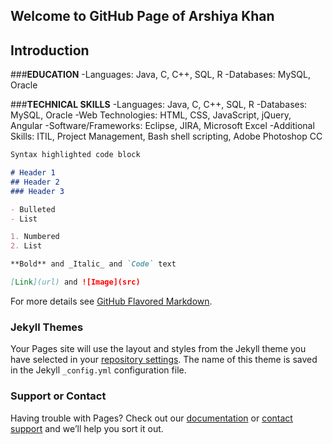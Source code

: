 ## Welcome to GitHub Page of Arshiya Khan



## Introduction

###**EDUCATION**
-Languages: Java, C, C++, SQL, R
-Databases: MySQL, Oracle 

###**TECHNICAL SKILLS**
-Languages: Java, C, C++, SQL, R
-Databases: MySQL, Oracle 
-Web Technologies: HTML, CSS, JavaScript, jQuery, Angular 
-Software/Frameworks: Eclipse, JIRA, Microsoft Excel 
-Additional Skills: ITIL, Project Management, Bash shell scripting, Adobe Photoshop CC


```markdown
Syntax highlighted code block

# Header 1
## Header 2
### Header 3

- Bulleted
- List

1. Numbered
2. List

**Bold** and _Italic_ and `Code` text

[Link](url) and ![Image](src)
```

For more details see [GitHub Flavored Markdown](https://guides.github.com/features/mastering-markdown/).

### Jekyll Themes

Your Pages site will use the layout and styles from the Jekyll theme you have selected in your [repository settings](https://github.com/CyberSecurIt/CyberSecurIt.github.io/settings). The name of this theme is saved in the Jekyll `_config.yml` configuration file.

### Support or Contact

Having trouble with Pages? Check out our [documentation](https://help.github.com/categories/github-pages-basics/) or [contact support](https://github.com/contact) and we’ll help you sort it out.
